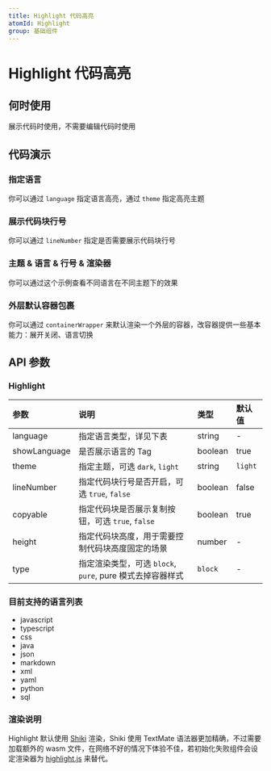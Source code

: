 ```yaml
---
title: Highlight 代码高亮
atomId: Highlight
group: 基础组件
---
```


# Highlight 代码高亮

## 何时使用

展示代码时使用，不需要编辑代码时使用

## 代码演示

### 指定语言

你可以通过 `language` 指定语言高亮，通过 `theme` 指定高亮主题

<code src="./demos/basic.tsx" ></code>

### 展示代码块行号

你可以通过 `lineNumber` 指定是否需要展示代码块行号

<code src="./demos/lineNumber.tsx" ></code>

### 主题 & 语言 & 行号 & 渲染器

你可以通过这个示例查看不同语言在不同主题下的效果

<code src="./demos/theme.tsx" ></code>

### 外层默认容器包裹

你可以通过 `containerWrapper` 来默认渲染一个外层的容器，改容器提供一些基本能力：展开关闭、语言切换

<code src="./demos/wrapper.tsx" ></code>

## API 参数

### Highlight

| 参数         | 说明                                                      | 类型    | 默认值  |
| :----------- | :-------------------------------------------------------- | :------ | :------ |
| language     | 指定语言类型，详见下表                                    | string  | -       |
| showLanguage | 是否展示语言的 Tag                                        | boolean | true    |
| theme        | 指定主题，可选 `dark`, `light`                            | string  | `light` |
| lineNumber   | 指定代码块行号是否开启，可选 `true`, `false`              | boolean | false   |
| copyable     | 指定代码块是否展示复制按钮，可选 `true`, `false`          | boolean | true    |
| height       | 指定代码块高度，用于需要控制代码块高度固定的场景          | number  | -       |
| type         | 指定渲染类型，可选 `block`, `pure`, pure 模式去掉容器样式 | `block` | -       |

### 目前支持的语言列表

- javascript
- typescript
- css
- java
- json
- markdown
- xml
- yaml
- python
- sql

### 渲染说明

Highlight 默认使用 [Shiki](https://github.com/shikijs/shiki) 渲染，Shiki 使用 TextMate 语法器更加精确，不过需要加载额外的 wasm 文件，在网络不好的情况下体验不佳，若初始化失败组件会设定渲染器为 [highlight.js](https://highlightjs.org/) 来替代。
